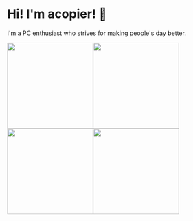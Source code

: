 # Hi! I'm acopier! 👋

I'm a PC enthusiast who strives for making people's day better.

<table>
    <tr>
            <img align="center" height=200 src="https://github-readme-stats.vercel.app/api?username=acopier&show_icons=true&theme=gruvbox" />
            <img align="center" height=200 src="https://github-profile-trophy.vercel.app/?username=acopier&theme=gruvbox&no-bg=true&row=2&column=4" />
    </tr>
    <tr>
            <img align="center" height=200 src="https://github-readme-streak-stats.herokuapp.com/?user=acopier&theme=gruvbox" />
            <img align="center" height=200 src="https://github-readme-stats.vercel.app/api/top-langs/?username=acopier&layout=compact&theme=gruvbox" />
    </tr>
</table>

<!---
acopier/acopier is a ✨ special ✨ repository because its `README.md` (this file) appears on your GitHub profile.
You can click the Preview link to take a look at your changes.
--->
